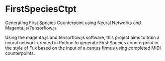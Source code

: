 # FirstSpeciesCtpt
Generating First Species Counterpoint using Neural Networks and Magenta.js/Tensorflow.js

Using the magenta.js and tensorflow.js software, this project aims to train a neural network created in Python to generate First Species counterpoint in the style of Fux based on the input of a cantus firmus using completed MIDI counterpoints.

